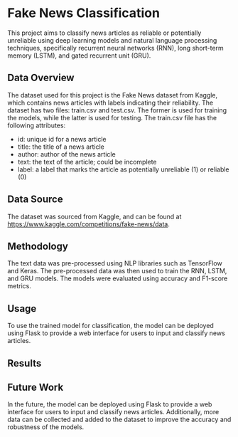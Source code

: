 # Fake News Classification

This project aims to classify news articles as reliable or potentially unreliable using deep learning models and natural language processing techniques, specifically recurrent neural networks (RNN), long short-term memory (LSTM), and gated recurrent unit (GRU).

## Data Overview
The dataset used for this project is the Fake News dataset from Kaggle, which contains news articles with labels indicating their reliability. The dataset has two files: train.csv and test.csv. The former is used for training the models, while the latter is used for testing. The train.csv file has the following attributes:

- id: unique id for a news article
- title: the title of a news article
- author: author of the news article
- text: the text of the article; could be incomplete
- label: a label that marks the article as potentially unreliable (1) or reliable (0)

## Data Source
The dataset was sourced from Kaggle, and can be found at https://www.kaggle.com/competitions/fake-news/data.

## Methodology
The text data was pre-processed using NLP libraries such as TensorFlow and Keras. The pre-processed data was then used to train the RNN, LSTM, and GRU models. The models were evaluated using accuracy and F1-score metrics.

## Usage
To use the trained model for classification, the model can be deployed using Flask to provide a web interface for users to input and classify news articles.

## Results


## Future Work
In the future, the model can be deployed using Flask to provide a web interface for users to input and classify news articles. Additionally, more data can be collected and added to the dataset to improve the accuracy and robustness of the models.
